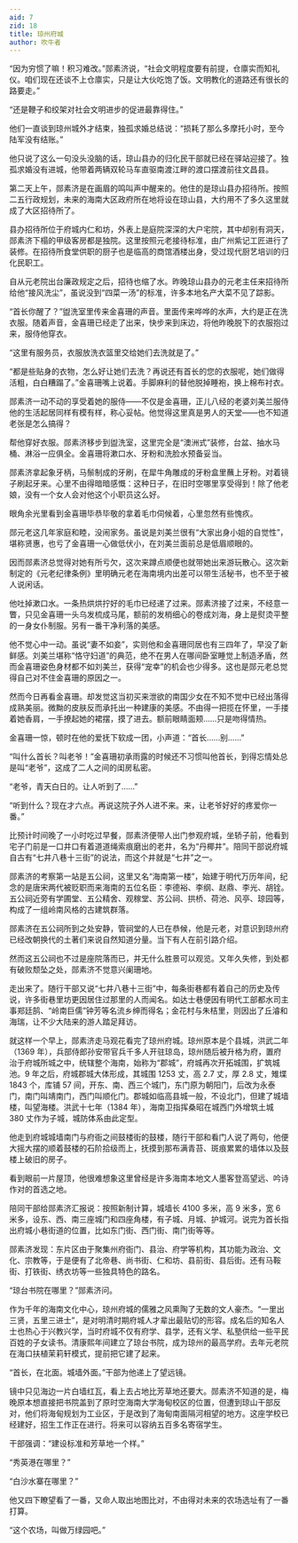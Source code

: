 ```yaml
---
aid: 7
zid: 18
title: 琼州府城
author: 吹牛者
---
```


“因为穷惯了嘛！积习难改。”郧素济说，“社会文明程度要有前提，仓廪实而知礼仪。咱们现在还谈不上仓廪实，只是让大伙吃饱了饭。文明教化的道路还有很长的路要走。”

“还是鞭子和绞架对社会文明进步的促进最靠得住。”

他们一直谈到琼州城外才结束，独孤求婚总结说：“损耗了那么多摩托小时，至今陆军没有结账。”

他只说了这么一句没头没脑的话，琼山县办的归化民干部就已经在驿站迎接了。独孤求婚没有进城，他带着两辆双轮马车直驱南渡江畔的渡口摆渡前往文昌县。

第二天上午，郧素济是在画眉的鸣叫声中醒来的。他住的是琼山县办招待所。按照二五行政规划，未来的海南大区政府所在地将设在琼山县，大约用不了多久这里就成了大区招待所了。

县办招待所位于府城内仁和坊，外表上是庭院深深的大户宅院，其中却别有洞天，郧素济下榻的甲级客房都是独院。这里按照元老接待标准，由广州紫记工匠进行了装修。在招待所食堂供职的厨子也是临高的商馆酒楼出身，受过现代厨艺培训的归化民职工。

自从元老院出台廉政规定之后，招待也缩了水。昨晚琼山县办的元老主任来招待所给他“接风洗尘”，虽说没到“四菜一汤”的标准，许多本地名产大菜不见了踪影。

“首长你醒了？”盥洗室里传来金喜珊的声音。里面传来哗哗的水声，大约是正在洗衣服。随着声音，金喜珊已经走了出来，快步来到床边，将他昨晚脱下的衣服抱过来，服侍他穿衣。

“这里有服务员，衣服放洗衣篮里交给她们去洗就是了。”

“都是些贴身的衣物，怎么好让她们去洗？再说还有首长的您的衣服呢，她们做得活粗，白白糟蹋了。”金喜珊嘴上说着。手脚麻利的替他脱掉睡袍，换上棉布衬衣。

郧素济一动不动的享受着她的服侍——不仅是金喜珊，正儿八经的老婆刘美兰服侍他的生活起居同样有模有样，称心妥帖。他觉得这里真是男人的天堂——也不知道老张是怎么搞得？

帮他穿好衣服。郧素济移步到盥洗室，这里完全是“澳洲式”装修，台盆、抽水马桶、淋浴一应俱全。金喜珊将漱口水、牙粉和洗脸水预备妥当。

郧素济拿起象牙柄，马鬃制成的牙刷，在犀牛角雕成的牙粉盒里蘸上牙粉。对着镜子刷起牙来。心里不由得暗暗感慨：这种日子，在旧时空哪里享受得到！除了他老娘，没有一个女人会对他这个小职员这么好。

眼角余光里看到金喜珊毕恭毕敬的拿着毛巾伺候着，心里忽然有些愧疚。

郧元老这几年家庭和睦，没闹家务。虽说是刘美兰很有“大家出身小姐的自觉性”，堪称贤惠，也亏了金喜珊一心做低伏小，在刘美兰面前总是低眉顺眼的。

因而郧素济总觉得对她有所亏欠，这次来蹲点顺便也就带她出来游玩散心。这次新制定的《元老纪律条例》里明确元老在海南境内出差可以带生活秘书，也不至于被人说闲话。

他吐掉漱口水。一条热烘烘拧好的毛巾已经递了过来。郧素济接了过来，不经意一瞥，只见金喜珊一头乌发梳成马尾，额前的发梢细心的卷成刘海，身上是熨烫平整的一身女仆制服。另有一番干净利落的美感。

他不觉心中一动。虽说“妻不如妾”，实则他和金喜珊同居也有三四年了，早没了新鲜感。刘美兰堪称“恪守妇道”的典范，绝不在男人在哪间卧室睡觉上制造矛盾，然而金喜珊姿色身材都不如刘美兰，获得“宠幸”的机会也少得多。这也是郧元老总觉得自己对不住金喜珊的原因之一。

然而今日再看金喜珊。却发觉这当初买来泄欲的南国少女在不知不觉中已经出落得成熟美丽。微黝的皮肤反而承托出一种建康的美感。不由得一把揽在怀里，一手搂着她香肩，一手撩起她的裙摆，摸了进去。额前眼睛面颊……只是吻得情热。

金喜珊一惊，顿时在他的爱抚下软成一团，小声道：“首长……别……”

“叫什么首长？叫老爷！”金喜珊初承雨露的时候还不习惯叫他首长，到得忘情处总是叫“老爷”，这成了二人之间的闺房私密。

“老爷，青天白日的。让人听到了……”

“听到什么？现在才六点。再说这院子外人进不来。来，让老爷好好的疼爱你一番。”

比预计时间晚了一小时吃过早餐，郧素济便带人出门参观府城，坐轿子前，他看到宅子门前是一口井口有着道道绳索痕磨出的老井，名为“丹椰井”。陪同干部说府城自古有“七井八巷十三街”的说法，而这个井就是“七井”之一。

郧素济的考察第一站是五公祠，这里又名“海南第一楼”，始建于明代万历年间，纪念的是唐宋两代被贬职而来海南的五位名臣：李德裕、李纲、赵鼎、李光、胡铨。五公祠近旁有学圃堂、五公精舍、观稼堂、苏公祠、拱桥、荷池、风亭、琼园等，构成了一组岭南风格的古建筑群落。

郧素济在五公祠所到之处安静，管祠堂的人已在恭候，他是元老，对意识到琼州府已经改朝换代的土著们来说自然知道分量。当下有人在前引路介绍。

然而这五公祠也不过是座院落而已，并无什么胜景可以观览。又年久失修，到处都有破败颓坠之处，郧素济不觉意兴阑珊地。

走出来了。随行干部又说“七井八巷十三街”中，每条街巷都有着自己的历史及传说，许多街巷里坊更因居住过那里的人而闻名。如达士巷便因有明代工部都水司主事郑廷鹄、“岭南巨儒”钟芳等名流乡绅而得名；金花村与朱桔里，则因出了丘濬和海瑞，让不少大陆来的游人踏足拜访。

就这样一个早上，郧素济走马观花看完了琼州府城。琼州原本是个县城，洪武二年（1369 年），兵部侍郎孙安带官兵千多人开驻琼岛，琼州随后被升格为府，置府治于府城所城之中，统辖整个海南，始称为“郡城”，府城再次开拓城围，扩筑城池。9 年之后，府城郡城大体形成，其城围 1253 丈，高 2.7 丈，厚 2.8 丈，雉堞 1843 个，库铺 57 间，开东、南、西三个城门，东门原为朝阳门，后改为永泰门，南门叫靖南门，西门叫顺化门。郡城如临高县城一般，不设北门，但建了城墙楼，叫望海楼。洪武十七年（1384 年），海南卫指挥桑昭在城西门外增筑土城 380 丈作为子城，城防体系由此定型。

他走到府城城墙南门与府衙之间鼓楼街的鼓楼，随行干部和看门人说了两句，他便大摇大摆的顺着鼓楼的石阶拾级而上，抚摸到那布满青苔、斑痕累累的墙体以及鼓楼上破旧的房子。

看到眼前一片屋顶，他很难想象这里曾经是许多海南本地文人墨客登高望远、吟诗作对的首选之地。

陪同干部给郧素济汇报说：按照新制计算，城墙长 4100 多米，高 9 米多，宽 6 米多，设东、西、南三座城门和四座角楼，有子城、月城、护城河。说完为首长指出府城小巷街道的位置，比如东门街、西门街、南门街等等。

郧素济发现：东片区由于聚集州府衙门、县治、府学等机构，其功能为政治、文化、宗教等，于是便有了北帝巷、尚书街、仁和坊、县前街、县后街。还有马鞍街、打铁街、绣衣坊等一些独具特色的路名。

“琼台书院在哪里？”郧素济问。

作为千年的海南文化中心，琼州府城的儒雅之风熏陶了无数的文人豪杰。“一里出三贤，五里三进士”，是对明清时期府城人才辈出最贴切的形容。成名后的知名人士也热心于兴教兴学，当时府城不仅有府学、县学，还有义学、私塾供给一些平民百姓的子女读书。清康熙年间建立了琼台书院，成为琼州的最高学府。去年元老院在海口扶植茉莉轩模式，提前把它建了起来。

“首长，在北面。城墙外面。”干部为他递上了望远镜。

镜中只见海边一片白墙红瓦，看上去占地比芳草地还要大。郧素济不知道的是，梅晚原本想直接把书院盖到了原时空海南大学海甸校区的位置，但遭到琼山干部反对，他们将海甸规划为工业区，于是改到了海甸南面隔河相望的地方。这座学校已经建好，招生工作正在进行。将来可以容纳五百多名寄宿学生。

干部强调：“建设标准和芳草地一个样。”

“秀英港在哪里？”

“白沙水寨在哪里？”

他又四下瞭望看了一番，又命人取出地图比对，不由得对未来的农场选址有了一番打算。

“这个农场，叫做万绿园吧。”
